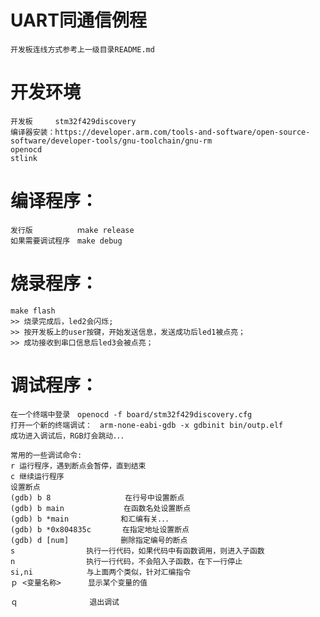 # UART同通信例程
    开发板连线方式参考上一级目录README.md

# 开发环境
    开发板     stm32f429discovery
    编译器安装：https://developer.arm.com/tools-and-software/open-source-software/developer-tools/gnu-toolchain/gnu-rm
    openocd
    stlink

# 编译程序：
    发行版　　　　　　ｍake release
    如果需要调试程序　make debug

# 烧录程序：
    make flash
    >> 烧录完成后，led2会闪烁;
    >> 按开发板上的user按键，开始发送信息，发送成功后led1被点亮；
    >> 成功接收到串口信息后led3会被点亮；    

# 调试程序：
    在一个终端中登录　openocd -f board/stm32f429discovery.cfg
    打开一个新的终端调试：　arm-none-eabi-gdb -x gdbinit bin/outp.elf
    成功进入调试后，RGB灯会跳动．．．

    常用的一些调试命令:
    r 运行程序，遇到断点会暂停，直到结束
    c 继续运行程序
    设置断点
    (gdb) b 8　　　　　　　　　　在行号中设置断点
    (gdb) b main　　　　　　　　在函数名处设置断点
    (gdb) b *main　　　　　　　和汇编有关．．．　　　　　　　　
    (gdb) b *0x804835c       在指定地址设置断点
    (gdb) d [num]　　　　　　　删除指定编号的断点
    s 　　　　　　　　　执行一行代码，如果代码中有函数调用，则进入子函数
    n 　　　　　　　　　执行一行代码，不会陷入子函数，在下一行停止
    si,ni            与上面两个类似，针对汇编指令
    ｐ <变量名称>      显示某个变量的值　

    ｑ                退出调试